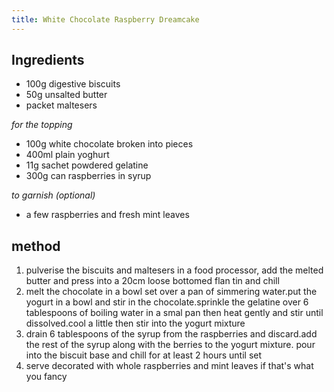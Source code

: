 ```yaml
---
title: White Chocolate Raspberry Dreamcake
---
```


## Ingredients

-   100g digestive biscuits
-   50g unsalted butter
-   packet maltesers

*for the topping*

-   100g white chocolate broken into pieces
-   400ml plain yoghurt
-   11g sachet powdered gelatine
-   300g can raspberries in syrup

*to garnish (optional)*

-   a few raspberries and fresh mint leaves

## method

1.  pulverise the biscuits and maltesers in a food processor, add the melted butter and press into a 20cm loose bottomed flan tin and chill
2.  melt the chocolate in a bowl set over a pan of simmering water.put the yogurt in a bowl and stir in the chocolate.sprinkle the gelatine over 6 tablespoons of boiling water in a smal pan then heat gently and stir until dissolved.cool a little then stir into the yogurt mixture
3.  drain 6 tablespoons of the syrup from the raspberries and discard.add the rest of the syrup along with the berries to the yogurt mixture. pour into the biscuit base and chill for at least 2 hours until set
4.  serve decorated with whole raspberries and mint leaves if that's what you fancy
